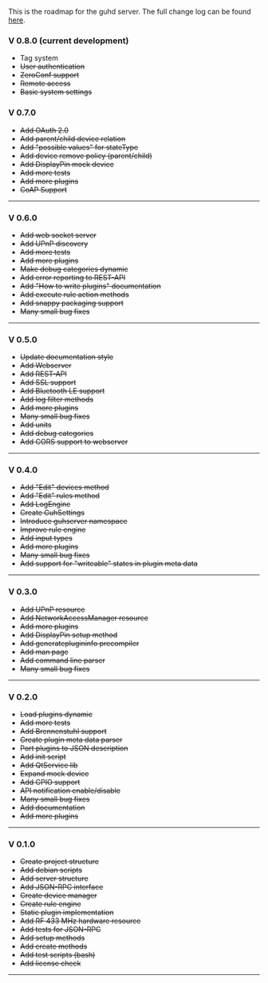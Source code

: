 This is the roadmap for the guhd server. The full change log can be found [here](http://jenkins.guh.guru/job/guh-ci/changes).

### V 0.8.0 (current development)
* Tag system
* ~~User authentication~~
* ~~ZeroConf support~~
* ~~Remote access~~
* ~~Basic system settings~~


### V 0.7.0
* ~~Add OAuth 2.0~~ 
* ~~Add parent/child device relation~~ 
* ~~Add "possible values" for stateType~~
* ~~Add device remove policy (parent/child)~~
* ~~Add DisplayPin mock device~~
* ~~Add more tests~~
* ~~Add more plugins~~
* ~~CoAP Support~~

--------------------------------------------
### V 0.6.0
* ~~Add web socket server~~
* ~~Add UPnP discovery~~
* ~~Add more tests~~
* ~~Add more plugins~~ 
* ~~Make debug categories dynamic~~
* ~~Add error reporting to REST-API~~
* ~~Add "How to write plugins" documentation~~
* ~~Add execute rule action methods~~
* ~~Add snappy packaging support~~
* ~~Many small bug fixes~~

--------------------------------------------
### V 0.5.0
* ~~Update documentation style~~
* ~~Add Webserver~~
* ~~Add REST-API~~
* ~~Add SSL support~~
* ~~Add Bluetooth LE support~~
* ~~Add log filter methods~~
* ~~Add more plugins~~
* ~~Many small bug fixes~~
* ~~Add units~~
* ~~Add debug categories~~
* ~~Add CORS support to webserver~~

--------------------------------------------
### V 0.4.0
* ~~Add "Edit" devices method~~
* ~~Add "Edit" rules method~~
* ~~Add LogEngine~~
* ~~Create GuhSettings~~
* ~~Introduce guhserver namespace~~
* ~~Improve rule engine~~
* ~~Add input types~~
* ~~Add more plugins~~ 
* ~~Many small bug fixes~~
* ~~Add support for "writeable" states in plugin meta data~~

--------------------------------------------
### V 0.3.0
* ~~Add UPnP resource~~
* ~~Add NetworkAccessManager resource~~
* ~~Add more plugins~~
* ~~Add DisplayPin setup method~~
* ~~Add generateplugininfo precompiler~~
* ~~Add man page~~
* ~~Add command line parser~~
* ~~Many small bug fixes~~

--------------------------------------------
### V 0.2.0
* ~~Load plugins dynamic~~
* ~~Add more tests~~
* ~~Add Brennenstuhl support~~
* ~~Create plugin meta data parser~~
* ~~Port plugins to JSON description~~
* ~~Add init script~~
* ~~Add QtService lib~~
* ~~Expand mock device~~
* ~~Add GPIO support~~
* ~~API notification enable/disable~~
* ~~Many small bug fixes~~
* ~~Add documentation~~
* ~~Add more plugins~~ 

--------------------------------------------
### V 0.1.0
* ~~Create project structure~~
* ~~Add debian scripts~~
* ~~Add server structure~~
* ~~Add JSON-RPC interface~~
* ~~Create device manager~~
* ~~Create rule engine~~
* ~~Static plugin implementation~~
* ~~Add RF 433 MHz hardware resource~~
* ~~Add tests for JSON-RPC~~
* ~~Add setup methods~~
* ~~Add create methods~~
* ~~Add test scripts (bash)~~
* ~~Add license check~~

--------------------------------------------
